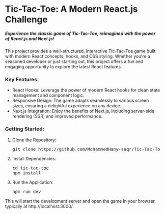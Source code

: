 <h1>Tic-Tac-Toe: A Modern React.js Challenge</h1>

<h5>Experience the classic game of Tic-Tac-Toe, reimagined with the power of React.js and Next.js!</h5>

<p>This project provides a well-structured, interactive Tic-Tac-Toe game built with modern React concepts, hooks, and CSS styling. Whether you're a seasoned developer or just starting out, this project offers a fun and engaging opportunity to explore the latest React features.</p>

<h3>Key Features:</h3>
<ul>
<li>React Hooks: Leverage the power of modern React hooks for clean state management and component logic.</li>
<li>Responsive Design: The game adapts seamlessly to various screen sizes, ensuring a delightful experience on any device.</li>
<li>Next.js Integration: Enjoy the benefits of Next.js, including server-side rendering (SSR) and improved performance.</li>
</ul>
<h3>Getting Started:</h3>
<ol>
<li>Clone the Repository:</li>
<pre>git clone https://github.com/MohammedHany-saqr/Tic-Tac-Toe.git</pre>

<li>Install Dependencies:</li>
<pre>cd tic-tac-toe
npm install</pre>

<li>Run the Application:</li>
<pre>npm run dev</pre>
</ol>

This will start the development server and open the game in your browser, typically at http://localhost:3000/.
